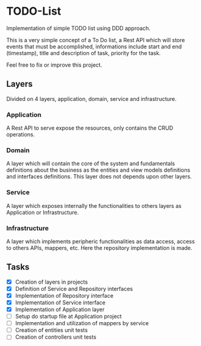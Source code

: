# TODO-List

Implementation of simple TODO list using DDD approach.

This is a very simple concept of a To Do list, a Rest API which will store events that must be accomplished, informations include
start and end (timestamp), title and description of task, priority for the task.

Feel free to fix or improve this project.


## Layers

Divided on 4 layers, application, domain, service and infrastructure.

### Application

A Rest API to serve expose the resources, only contains the CRUD operations.

### Domain

A layer which will contain the core of the system and fundamentals definitions about the business as the entities and view models definitions and interfaces definitions. This layer does not depends upon other layers.

### Service

A layer which exposes internally the functionalities to others layers as Application or Infrastructure.

### Infrastructure

A layer which implements peripheric functionalities as data access, access to others APIs, mappers, etc. Here the repository implementation is made.


## Tasks

- [x] Creation of layers in projects
- [x] Definition of Service and Repository interfaces
- [x] Implementation of Repository interface
- [x] Implementation of Service interface
- [x] Implementation of Application layer
- [ ] Setup do startup file at Application project
- [ ] Implementation and utilization of mappers by service
- [ ] Creation of entities unit tests
- [ ] Creation of controllers unit tests
